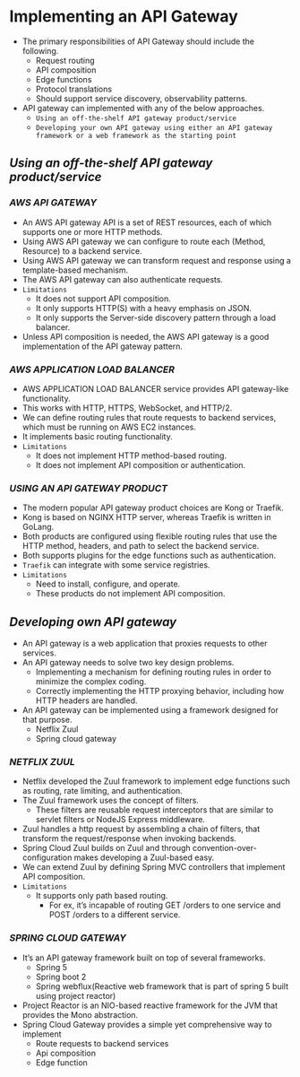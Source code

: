 # Implementing an API Gateway

- The primary responsibilities of API Gateway should include the following.
  - Request routing
  - API composition
  - Edge functions
  - Protocol translations
  - Should support service discovery, observability patterns.
- API gateway can implemented with any of the below approaches.
  - `Using an off-the-shelf API gateway product/service`
  - `Developing your own API gateway using either an API gateway framework or a web framework as the starting point`

## _Using an off-the-shelf API gateway product/service_

### _AWS API GATEWAY_

- An AWS API gateway API is a set of REST resources, each of which supports one or more HTTP methods.
- Using AWS API gateway we can configure to route each (Method, Resource) to a backend service.
- Using AWS API gateway we can transform request and response using a template-based mechanism.
- The AWS API gateway can also authenticate requests.
- `Limitations`
  - It does not support API composition.
  - It only supports HTTP(S) with a heavy emphasis on JSON.   
  - It only supports the Server-side discovery pattern through a load balancer.
- Unless API composition is needed, the AWS API gateway is a good implementation of the API gateway pattern.

### _AWS APPLICATION LOAD BALANCER_

- AWS APPLICATION LOAD BALANCER service provides API gateway-like functionality.
- This works with HTTP, HTTPS, WebSocket, and HTTP/2.
- We can define routing rules that route requests to backend services, which must be running on AWS EC2 instances.
- It implements basic routing functionality.
- `Limitations`
  - It does not implement HTTP method-based routing.
  - It does not implement API composition or authentication.  

### _USING AN API GATEWAY PRODUCT_

- The modern popular API gateway product choices are Kong or Traefik.
- Kong is based on NGINX HTTP server, whereas Traefik is written in GoLang.
- Both products are configured using flexible routing rules that use the HTTP method, headers, and path to select the 
  backend service.
- Both supports plugins for the edge functions such as authentication.
- `Traefik` can integrate with some service registries.
- `Limitations`
  - Need to install, configure, and operate.
  - These products do not implement API composition.

## _Developing own API gateway_

- An API gateway is a web application that proxies requests to other services.
- An API gateway needs to solve two key design problems.
  - Implementing a mechanism for defining routing rules in order to minimize the complex coding.
  - Correctly implementing the HTTP proxying behavior, including how HTTP headers are handled.
- An API gateway can be implemented using a framework designed for that purpose.    
  - Netflix Zuul
  - Spring cloud gateway
    
### _NETFLIX ZUUL_

- Netflix developed the Zuul framework to implement edge functions such as routing, rate limiting, and authentication.
- The Zuul framework uses the concept of filters.
  - These filters are reusable request interceptors that are similar to servlet filters or NodeJS Express middleware.
- Zuul handles a http request by assembling a chain of filters, that transform the request/response when invoking backends.
- Spring Cloud Zuul builds on Zuul and through convention-over-configuration makes developing a Zuul-based easy.
- We can extend Zuul by defining Spring MVC controllers that implement API composition.
- `Limitations`
  - It supports only path based routing.
    - For ex, it’s incapable of routing GET /orders to one service and POST /orders to a different service.

### _SPRING CLOUD GATEWAY_

- It’s an API gateway framework built on top of several frameworks.
  - Spring 5
  - Spring boot 2
  - Spring webflux(Reactive web framework that is part of spring 5 built using project reactor)
- Project Reactor is an NIO-based reactive framework for the JVM that provides the Mono abstraction.
- Spring Cloud Gateway provides a simple yet comprehensive way to implement 
  - Route requests to backend services
  - Api composition
  - Edge function

    
  
